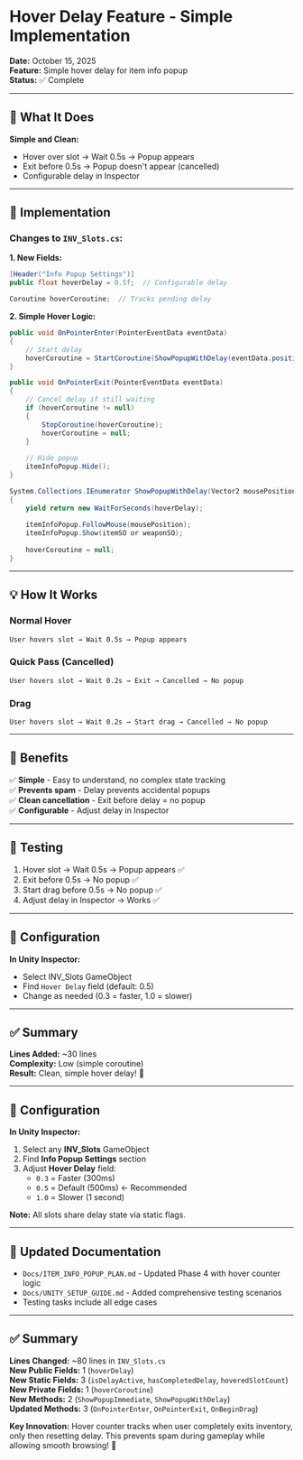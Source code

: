# Hover Delay Feature - Simple Implementation

**Date:** October 15, 2025  
**Feature:** Simple hover delay for item info popup  
**Status:** ✅ Complete

---

## 🎯 What It Does

**Simple and Clean:**
- Hover over slot → Wait 0.5s → Popup appears
- Exit before 0.5s → Popup doesn't appear (cancelled)
- Configurable delay in Inspector

---

## 🔧 Implementation

### Changes to `INV_Slots.cs`:

**1. New Fields:**
```csharp
[Header("Info Popup Settings")]
public float hoverDelay = 0.5f;  // Configurable delay

Coroutine hoverCoroutine;  // Tracks pending delay
```

**2. Simple Hover Logic:**
```csharp
public void OnPointerEnter(PointerEventData eventData)
{
    // Start delay
    hoverCoroutine = StartCoroutine(ShowPopupWithDelay(eventData.position));
}

public void OnPointerExit(PointerEventData eventData)
{
    // Cancel delay if still waiting
    if (hoverCoroutine != null)
    {
        StopCoroutine(hoverCoroutine);
        hoverCoroutine = null;
    }
    
    // Hide popup
    itemInfoPopup.Hide();
}

System.Collections.IEnumerator ShowPopupWithDelay(Vector2 mousePosition)
{
    yield return new WaitForSeconds(hoverDelay);
    
    itemInfoPopup.FollowMouse(mousePosition);
    itemInfoPopup.Show(itemSO or weaponSO);
    
    hoverCoroutine = null;
}
```

---

## 💡 How It Works

### Normal Hover
```
User hovers slot → Wait 0.5s → Popup appears
```

### Quick Pass (Cancelled)
```
User hovers slot → Wait 0.2s → Exit → Cancelled → No popup
```

### Drag
```
User hovers slot → Wait 0.2s → Start drag → Cancelled → No popup
```

---

## 🎨 Benefits

✅ **Simple** - Easy to understand, no complex state tracking  
✅ **Prevents spam** - Delay prevents accidental popups  
✅ **Clean cancellation** - Exit before delay = no popup  
✅ **Configurable** - Adjust delay in Inspector

---

## 🧪 Testing

1. Hover slot → Wait 0.5s → Popup appears ✅
2. Exit before 0.5s → No popup ✅
3. Start drag before 0.5s → No popup ✅
4. Adjust delay in Inspector → Works ✅

---

## 📝 Configuration

**In Unity Inspector:**
- Select INV_Slots GameObject
- Find `Hover Delay` field (default: 0.5)
- Change as needed (0.3 = faster, 1.0 = slower)

---

## ✅ Summary

**Lines Added:** ~30 lines  
**Complexity:** Low (simple coroutine)  
**Result:** Clean, simple hover delay! 🎯

---

## 📝 Configuration

**In Unity Inspector:**
1. Select any **INV_Slots** GameObject
2. Find **Info Popup Settings** section
3. Adjust **Hover Delay** field:
   - `0.3` = Faster (300ms)
   - `0.5` = Default (500ms) ← Recommended
   - `1.0` = Slower (1 second)

**Note:** All slots share delay state via static flags.

---

## 🔗 Updated Documentation

- `Docs/ITEM_INFO_POPUP_PLAN.md` - Updated Phase 4 with hover counter logic
- `Docs/UNITY_SETUP_GUIDE.md` - Added comprehensive testing scenarios
- Testing tasks include all edge cases

---

## ✅ Summary

**Lines Changed:** ~80 lines in `INV_Slots.cs`  
**New Public Fields:** 1 (`hoverDelay`)  
**New Static Fields:** 3 (`isDelayActive`, `hasCompletedDelay`, `hoveredSlotCount`)  
**New Private Fields:** 1 (`hoverCoroutine`)  
**New Methods:** 2 (`ShowPopupImmediate`, `ShowPopupWithDelay`)  
**Updated Methods:** 3 (`OnPointerEnter`, `OnPointerExit`, `OnBeginDrag`)

**Key Innovation:** Hover counter tracks when user completely exits inventory, only then resetting delay. This prevents spam during gameplay while allowing smooth browsing! 🎯
